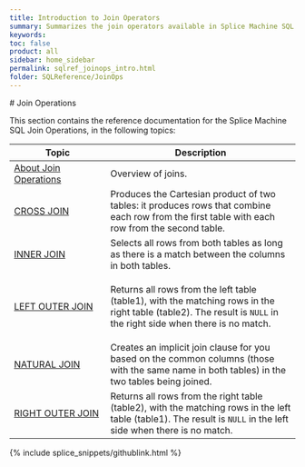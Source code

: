 ```yaml
---
title: Introduction to Join Operators
summary: Summarizes the join operators available in Splice Machine SQL
keywords: 
toc: false
product: all
sidebar: home_sidebar
permalink: sqlref_joinops_intro.html
folder: SQLReference/JoinOps
---
```

<section>
<div class="TopicContent" data-swiftype-index="true" markdown="1">
# Join Operations

This section contains the reference documentation for the Splice Machine
SQL Join Operations, in the following topics:

<table summary="Summary table with links to and descriptions of join operation topics">
                <col />
                <col />
                <thead>
                    <tr>
                        <th>Topic</th>
                        <th>Description</th>
                    </tr>
                </thead>
                <tbody>
                    <tr>
                        <td><a href="sqlref_joinops_about.html">About Join Operations</a>
                        </td>
                        <td>Overview of joins.</td>
                    </tr>
                    <tr>
                        <td class="CodeFont"><a href="sqlref_joinops_crossjoin.html">CROSS JOIN</a>
                        </td>
                        <td>Produces the Cartesian product of two tables: it produces rows that combine each row from the first table with each row from the second table.</td>
                    </tr>
                    <tr>
                        <td class="CodeFont"><a href="sqlref_joinops_innerjoin.html">INNER JOIN</a>
                        </td>
                        <td>Selects all rows from both tables as long as there is a match between the columns in both tables.

</td>
                    </tr>
                    <tr>
                        <td class="CodeFont"><a href="sqlref_joinops_leftouterjoin.html">LEFT OUTER JOIN</a>
                        </td>
                        <td>
                            <p>Returns all rows from the left table (table1), with the matching rows in the right table (table2). The result is <code>NULL</code> in the right side when there is no match.</p>
                        </td>
                    </tr>
                    <tr>
                        <td class="CodeFont"><a href="sqlref_joinops_naturaljoin.html">NATURAL JOIN</a>
                        </td>
                        <td> Creates an implicit join clause for you based on the common columns (those with the same name in both tables) in the two tables being joined. </td>
                    </tr>
                    <tr>
                        <td class="CodeFont"><a href="sqlref_joinops_rightouterjoin.html">RIGHT OUTER JOIN</a>
                        </td>
                        <td>Returns all rows from the right table (table2), with the matching rows in the left table (table1). The result is <code>NULL</code> in the left side when there is no match.</td>
                    </tr>
                </tbody>
            </table>
{% include splice_snippets/githublink.html %}
</div>
</section>

